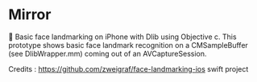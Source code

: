 # Mirror
👦 Basic face landmarking on iPhone with Dlib using Objective c.
This prototype shows basic face landmark recognition on a CMSampleBuffer (see DlibWrapper.mm) coming out of an AVCaptureSession.

Credits : https://github.com/zweigraf/face-landmarking-ios swift project
